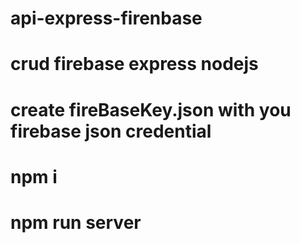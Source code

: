 ﻿# api-express-firenbase
# crud firebase express nodejs

# create fireBaseKey.json with you firebase json credential
# npm i 
# npm run server

